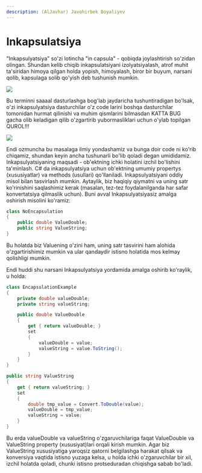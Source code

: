 ```yaml
---
description: (AlJavhar) Javohirbek Boyaliyev
---
```

# Inkapsulatsiya

"Inkapsulyatsiya" so'zi lotincha "in capsula" -  qobiqda joylashtirish so'zidan olingan. Shundan kelib chiqib inkapsulatsiyani izolyatsiyalash, atrof muhit ta'siridan himoya qilgan holda yopish, himoyalash, biror bir buyum, narsani qolib, kapsulaga solib qo'yish deb tushunish mumkin.

![](https://user-images.githubusercontent.com/91861166/212597878-c7ed3fd7-5a4e-4436-9da4-64983745bb9d.png)

Bu terminni saaaal dasturlashga bog'lab jaydaricha tushuntiradigan bo'lsak, o'zi inkapsulyatsiya dasturchilar o'z code larini boshqa dasturchilar tomonidan hurmat qilinishi va muhim qismlarini bilmasdan KATTA BUG gacha olib keladigan qilib o'zgartirib yubormasliklari uchun o'ylab topilgan QUROL!!!

![](https://user-images.githubusercontent.com/91861166/212598146-3da30f17-2f6d-47d7-a153-14ee396e88e4.png)

Endi ozmuncha bu masalaga ilmiy yondashamiz va bunga doir code ni ko'rib chiqamiz, shundan keyin ancha tushunarli bo'lib qoladi degan umididamiz.
Inkapsulyatsiyaning maqsadi - ob'ektning ichki holatini izchil bo'lishini ta'minlash. C# da inkapsulyatsiya uchun ob'ektning umumiy propertys (xususiyatlar) va methods (usullari) qo'llaniladi. Inkapsulyatsiyani oddiy misol bilan tasvirlash mumkin. Aytaylik, biz haqiqiy qiymatni va uning satr ko'rinishini saqlashimiz kerak (masalan, tez-tez foydalanilganda har safar konvertatsiya qilmaslik uchun). Buni avval Inkapsulyatsiyasiz amalga oshirish misolini ko'ramiz:

```csharp
class NoEncapsulation
{
    public double ValueDouble;
    public string ValueString;
}
```

Bu holatda biz Valuening o'zini ham, uning satr tasvirini ham alohida o'zgartirishimiz mumkin va ular qandaydir istisno holatida mos kelmay qolishligi mumkin. 

Endi huddi shu narsani Inkapsulyatsiya yordamida amalga oshirib ko'raylik, u holda:
```csharp
class EncapsulationExample
{
    private double valueDouble;
    private string valueString;

    public double ValueDouble
    {
        get { return valueDouble; }
        set 
        {
            valueDouble = value;
            valueString = value.ToString();
        }
    }
}
```

```csharp
public string ValueString
{
    get { return valueString; }
    set 
    {
        double tmp_value = Convert.ToDouble(value);
        valueDouble = tmp_value;
        valueString = value;
    }
}

```

Bu erda valueDouble va valueString o'zgaruvchilariga faqat ValueDouble va ValueString property (xususiyat)lari orqali kirish mumkin. Agar biz ValueString xususiyatiga yaroqsiz qatorni belgilashga harakat qilsak va konversiya vaqtida istisno yuzaga kelsa, u holda ichki o'zgaruvchilar bir xil, izchil holatda qoladi, chunki istisno protseduradan chiqishga sabab bo'ladi.
